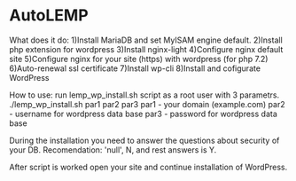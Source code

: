# AutoLEMP
What does it do:
1)Install MariaDB and set MyISAM engine default.
2)Install php extension for wordpress
3)Install nginx-light 
4)Configure nginx default site
5)Configure nginx for your site (https) with wordpress (for php 7.2)
6)Auto-renewal ssl certificate
7)Install wp-cli
8)Install and cofigurate WordPress

How to use: run lemp_wp_install.sh script as a root user with 3 parametrs.
./lemp_wp_install.sh par1 par2 par3
par1 - your domain (example.com)
par2 - username for wordpress data base
par3 - password for wordpress data base

During the installation you need to answer the questions about security of your DB.
Recomendation: 'null', N, and rest answers is Y.

After script is worked open your site and continue installation of WordPress.

